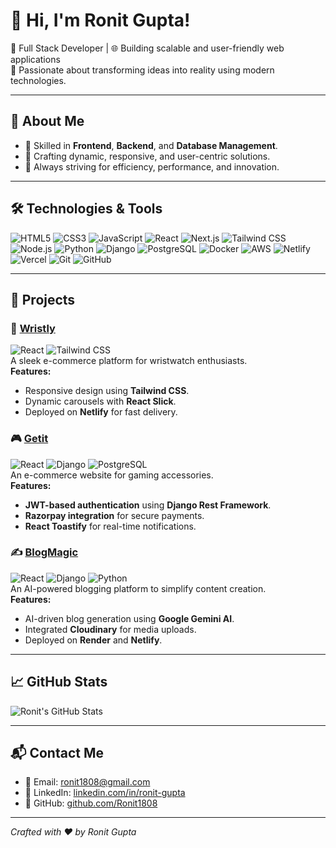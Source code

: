 # 👋 Hi, I'm Ronit Gupta!

🌟 Full Stack Developer | 🌐 Building scalable and user-friendly web applications  
🚀 Passionate about transforming ideas into reality using modern technologies.  

---

## 🚀 About Me
- 🌟 Skilled in **Frontend**, **Backend**, and **Database Management**.
- 🔧 Crafting dynamic, responsive, and user-centric solutions.
- 🎯 Always striving for efficiency, performance, and innovation.

---

## 🛠️ Technologies & Tools
![HTML5](https://img.shields.io/badge/HTML5-E34F26?style=for-the-badge&logo=html5&logoColor=white)
![CSS3](https://img.shields.io/badge/CSS3-1572B6?style=for-the-badge&logo=css3&logoColor=white)
![JavaScript](https://img.shields.io/badge/JavaScript-F7DF1E?style=for-the-badge&logo=javascript&logoColor=black)
![React](https://img.shields.io/badge/React-20232A?style=for-the-badge&logo=react&logoColor=61DAFB)
![Next.js](https://img.shields.io/badge/Next.js-000000?style=for-the-badge&logo=next.js&logoColor=white)
![Tailwind CSS](https://img.shields.io/badge/TailwindCSS-38B2AC?style=for-the-badge&logo=tailwind-css&logoColor=white)
![Node.js](https://img.shields.io/badge/Node.js-339933?style=for-the-badge&logo=node.js&logoColor=white)
![Python](https://img.shields.io/badge/Python-3776AB?style=for-the-badge&logo=python&logoColor=white)
![Django](https://img.shields.io/badge/Django-092E20?style=for-the-badge&logo=django&logoColor=white)
![PostgreSQL](https://img.shields.io/badge/PostgreSQL-316192?style=for-the-badge&logo=postgresql&logoColor=white)
![Docker](https://img.shields.io/badge/Docker-2496ED?style=for-the-badge&logo=docker&logoColor=white)
![AWS](https://img.shields.io/badge/AWS-232F3E?style=for-the-badge&logo=amazon-aws&logoColor=white)
![Netlify](https://img.shields.io/badge/Netlify-00C7B7?style=for-the-badge&logo=netlify&logoColor=white)
![Vercel](https://img.shields.io/badge/Vercel-000000?style=for-the-badge&logo=vercel&logoColor=white)
![Git](https://img.shields.io/badge/Git-F05032?style=for-the-badge&logo=git&logoColor=white)
![GitHub](https://img.shields.io/badge/GitHub-181717?style=for-the-badge&logo=github&logoColor=white)

---

## 🌟 Projects

### 🛒 [Wristly](https://example.com)
![React](https://img.shields.io/badge/React-20232A?style=for-the-badge&logo=react&logoColor=61DAFB)
![Tailwind CSS](https://img.shields.io/badge/TailwindCSS-38B2AC?style=for-the-badge&logo=tailwind-css&logoColor=white)  
A sleek e-commerce platform for wristwatch enthusiasts.  
**Features:**
- Responsive design using **Tailwind CSS**.
- Dynamic carousels with **React Slick**.
- Deployed on **Netlify** for fast delivery.

### 🎮 [Getit](https://example.com)
![React](https://img.shields.io/badge/React-20232A?style=for-the-badge&logo=react&logoColor=61DAFB)
![Django](https://img.shields.io/badge/Django-092E20?style=for-the-badge&logo=django&logoColor=white)
![PostgreSQL](https://img.shields.io/badge/PostgreSQL-316192?style=for-the-badge&logo=postgresql&logoColor=white)  
An e-commerce website for gaming accessories.  
**Features:**
- **JWT-based authentication** using **Django Rest Framework**.
- **Razorpay integration** for secure payments.
- **React Toastify** for real-time notifications.

### ✍️ [BlogMagic](https://example.com)
![React](https://img.shields.io/badge/React-20232A?style=for-the-badge&logo=react&logoColor=61DAFB)
![Django](https://img.shields.io/badge/Django-092E20?style=for-the-badge&logo=django&logoColor=white)
![Python](https://img.shields.io/badge/Python-3776AB?style=for-the-badge&logo=python&logoColor=white)  
An AI-powered blogging platform to simplify content creation.  
**Features:**
- AI-driven blog generation using **Google Gemini AI**.
- Integrated **Cloudinary** for media uploads.
- Deployed on **Render** and **Netlify**.

---

## 📈 GitHub Stats
![Ronit's GitHub Stats](https://github-readme-stats.vercel.app/api?username=Ronit1808&show_icons=true&theme=radical)

---

## 📬 Contact Me
- 📧 Email: [ronit1808@gmail.com](mailto:ronit1808@gmail.com)
- 💼 LinkedIn: [linkedin.com/in/ronit-gupta](https://www.linkedin.com/in/ronit-gupta/)
- 🐙 GitHub: [github.com/Ronit1808](https://github.com/Ronit1808)

---

*Crafted with ❤️ by Ronit Gupta*
